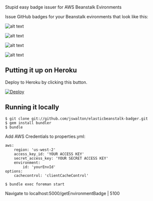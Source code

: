 Stupid easy badge issuer for AWS Beanstalk Evironments 

Issue GitHub badges for your Beanstalk evironments that look like this:

![alt text](http://img.shields.io/badge/Your%20Beanstalk%20Environment-Ready_Version_0.0-brightgreen.svg)

![alt text](http://img.shields.io/badge/Your%20Beanstalk%20Environment-Ready_Version_0.0-yellow.svg)

![alt text](http://img.shields.io/badge/Your%20Beanstalk%20Environment-Terminated_Version_0.0-red.svg)

![alt text](http://img.shields.io/badge/Your%20Beanstalk%20Environment-Updating_Version_0.0-lightgrey.svg)


## Putting it up on Heroku

Deploy to Heroku by clicking this button.

[![Deploy](https://www.herokucdn.com/deploy/button.png)](https://heroku.com/deploy)

## Running it locally

```
$ git clone git://github.com/jswalton/elasticbeanstalk-badger.git
$ gem install bundler
$ bundle
```

Add AWS Credentials to properties.yml:
```
aws:
	region: 'us-west-2'
	access_key_id: 'YOUR ACCESS KEY'
  	secret_access_key: 'YOUR SECRET ACCESS KEY'
	environment:
		id: 'yourEnvId'
options:
	cachecontrol: 'clientCacheControl'
```

```
$ bundle exec foreman start
```

Navigate to localhost:5000/getEnvironmentBadge | 5100

